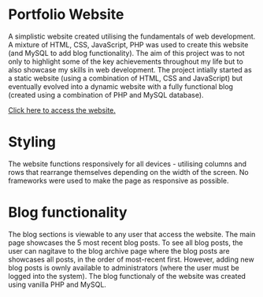 # Portfolio Website
A simplistic website created utilising the fundamentals of web development. A mixture of HTML, CSS, JavaScript, PHP was used to create this website (and MySQL to add blog functionality). The aim of this project was to not only to highlight some of the key achievements throughout my life but to also showcase my skills in web development. The project intially started as a static website (using a combination of HTML, CSS and JavaScript) but eventually evolved into a dynamic website with a fully functional blog (created using a combination of PHP and MySQL database).

[Click here to access the website.](http://yasir-portfolio.42web.io/index.php)

# Styling
The website functions responsively for all devices - utilising columns and rows that rearrange themselves depending on the width of the screen. No frameworks were used to make the page as responsive as possible.

# Blog functionality
The blog sections is viewable to any user that access the website. The main page showcases the 5 most recent blog posts. To see all blog posts, the user can nagitave to the blog archive page where the blog posts are showcases all posts, in the order of most-recent first. However, adding new blog posts is ownly available to administrators (where the user must be logged into the system). The blog functionaly of the website was created using vanilla PHP and MySQL.
